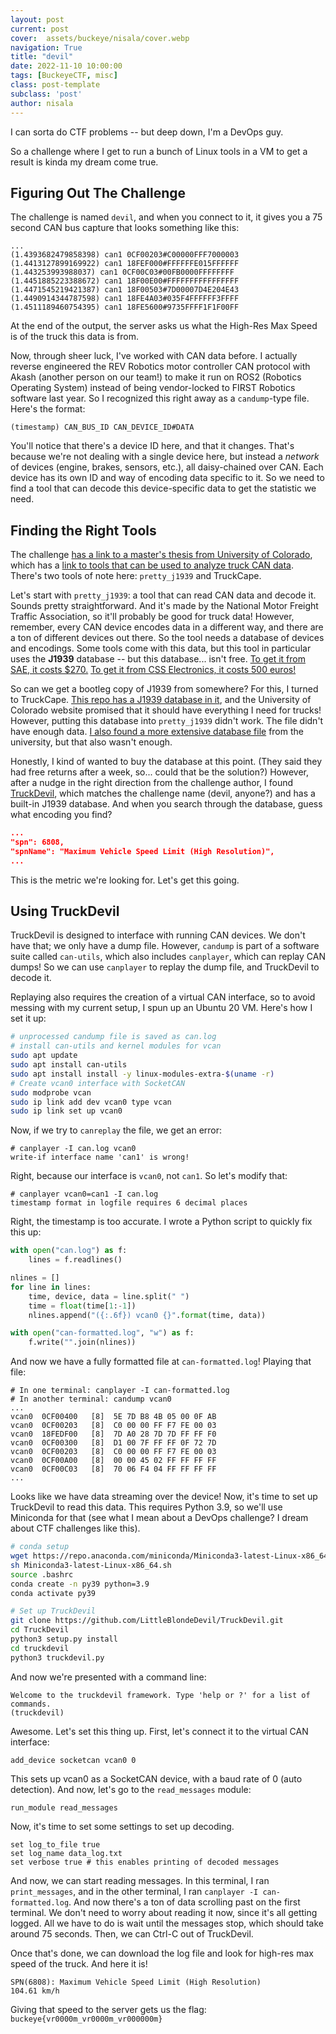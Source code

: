 ```yaml
---
layout: post
current: post
cover:  assets/buckeye/nisala/cover.webp
navigation: True
title: "devil"
date: 2022-11-10 10:00:00
tags: [BuckeyeCTF, misc]
class: post-template
subclass: 'post'
author: nisala
---
```


I can sorta do CTF problems -- but deep down, I'm a DevOps guy.

So a challenge where I get to run a bunch of Linux tools in a VM to get a result is kinda my dream come true.

## Figuring Out The Challenge

The challenge is named `devil`, and when you connect to it, it gives you a 75 second CAN bus capture 
that looks something like this:

```
...
(1.4393682479858398) can1 0CF00203#C00000FFF7000003
(1.4413127899169922) can1 18FEF000#FFFFFFE015FFFFFF
(1.443253993988037) can1 0CF00C03#00FB0000FFFFFFFF
(1.4451885223388672) can1 18F00E00#FFFFFFFFFFFFFFFF
(1.4471545219421387) can1 18F00503#7D00007D4E204E43
(1.4490914344787598) can1 18FE4A03#035F4FFFFFF3FFFF
(1.4511189460754395) can1 18FE5600#9735FFFF1F1F00FF
```

At the end of the output, the server asks us what the High-Res Max Speed is of the truck 
this data is from.

Now, through sheer luck, I've worked with CAN data before. I actually reverse
engineered the REV Robotics motor controller CAN protocol with Akash (another person on our team!) 
to make it run on ROS2 (Robotics Operating System) instead of being vendor-locked to
FIRST Robotics software last year. So I recognized this right away as a `candump`-type file. Here's the format:

```
(timestamp) CAN_BUS_ID CAN_DEVICE_ID#DATA
```

You'll notice that there's a device ID here, and that it changes. That's because we're not dealing with a single device here,
but instead a *network* of devices (engine, brakes, sensors, etc.), all daisy-chained over CAN. Each device has its 
own ID and way of encoding data specific to it. So we need to find a tool that can decode this device-specific data 
to get the statistic we need.

## Finding the Right Tools

The challenge [has a link to a master's thesis from University of Colorado](https://www.engr.colostate.edu/~jdaily/J1939/candata.html),
which has a [link to tools that can be used to analyze truck CAN data](https://www.engr.colostate.edu/~jdaily/J1939/tools.html). There's
two tools of note here: `pretty_j1939` and TruckCape. 

Let's start with `pretty_j1939`: a tool that can read CAN data and decode it. Sounds pretty straightforward. And it's
made by the National Motor Freight Traffic Association, so it'll probably be good for truck data! However, remember, every CAN
device encodes data in a different way, and there are a ton of different devices out there. So the tool needs a database of devices
and encodings. Some tools come with this data, but this tool in particular uses the **J1939** database -- but this database... isn't free. 
[To get it from SAE, it costs $270.](https://www.sae.org/standards/content/j1939da_201907/) [To get it from CSS Electronics, it costs 500 euros!](https://www.csselectronics.com/products/j1939-dbc-file) 

So can we get a bootleg copy of J1939 from somewhere? For this, I turned to TruckCape. [This repo has a J1939 database in it](https://github.com/SystemsCyber/TruckCapeProjects/blob/master/Jupyter/J1939db.json), and the University of Colorado website promised that it should have everything I need for trucks! However, putting this database into `pretty_j1939` didn't work. The file didn't have enough data. [I also found a more extensive database file](https://www.wheelodex.org/projects/turp1210/) from the university, but that also wasn't enough.

Honestly, I kind of wanted to buy the database at this point. (They said they had free returns after a week, so... could that be the solution?) However, after a nudge in the right direction from the challenge author, I found [TruckDevil](https://github.com/LittleBlondeDevil/TruckDevil/), which matches the challenge name (devil, anyone?) and has a built-in J1939 database. And when you search through the database, guess what encoding you find?

```json
...
"spn": 6808,
"spnName": "Maximum Vehicle Speed Limit (High Resolution)",
...
```

This is the metric we're looking for. Let's get this going.

## Using TruckDevil

TruckDevil is designed to interface with running CAN devices. We don't have that; we only have a dump file. 
However, `candump` is part of a software suite called `can-utils`, which also includes `canplayer`, which can replay CAN dumps! 
So we can use `canplayer` to replay the dump file, and TruckDevil to decode it.

Replaying also requires the creation of a virtual CAN interface, so to avoid messing with my current setup, I spun up an Ubuntu 20 VM. Here's how I set it up:

```bash
# unprocessed candump file is saved as can.log
# install can-utils and kernel modules for vcan
sudo apt update
sudo apt install can-utils
sudo apt install install -y linux-modules-extra-$(uname -r)
# Create vcan0 interface with SocketCAN
sudo modprobe vcan
sudo ip link add dev vcan0 type vcan
sudo ip link set up vcan0
```

Now, if we try to `canreplay` the file, we get an error:

```
# canplayer -I can.log vcan0
write-if interface name 'can1' is wrong!
```

Right, because our interface is `vcan0`, not `can1`. So let's modify that:

```
# canplayer vcan0=can1 -I can.log
timestamp format in logfile requires 6 decimal places
```

Right, the timestamp is too accurate. I wrote a Python script to quickly fix this up:

```py
with open("can.log") as f:
    lines = f.readlines()

nlines = []
for line in lines:
    time, device, data = line.split(" ")
    time = float(time[1:-1])
    nlines.append("({:.6f}) vcan0 {}".format(time, data))

with open("can-formatted.log", "w") as f:
    f.write("".join(nlines))
```

And now we have a fully formatted file at `can-formatted.log`! Playing that file:

```
# In one terminal: canplayer -I can-formatted.log
# In another terminal: candump vcan0
...
vcan0  0CF00400   [8]  5E 7D B8 4B 05 00 0F AB
vcan0  0CF00203   [8]  C0 00 00 FF F7 FE 00 03
vcan0  18FEDF00   [8]  7D A0 28 7D 7D FF FF F0
vcan0  0CF00300   [8]  D1 00 7F FF FF 0F 72 7D
vcan0  0CF00203   [8]  C0 00 00 FF F7 FE 00 03
vcan0  0CF00A00   [8]  00 00 45 02 FF FF FF FF
vcan0  0CF00C03   [8]  70 06 F4 04 FF FF FF FF
...
```

Looks like we have data streaming over the device! Now, it's time to set up TruckDevil to read this data. This requires Python 3.9, so we'll use Miniconda for that (see what I mean about a DevOps challenge? I dream about CTF challenges like this).

```bash
# conda setup
wget https://repo.anaconda.com/miniconda/Miniconda3-latest-Linux-x86_64.sh
sh Miniconda3-latest-Linux-x86_64.sh
source .bashrc
conda create -n py39 python=3.9
conda activate py39

# Set up TruckDevil
git clone https://github.com/LittleBlondeDevil/TruckDevil.git
cd TruckDevil
python3 setup.py install
cd truckdevil
python3 truckdevil.py
```

And now we're presented with a command line:
```
Welcome to the truckdevil framework. Type 'help or ?' for a list of commands.
(truckdevil) 
```

Awesome. Let's set this thing up. First, let's connect it to the virtual CAN interface:

```
add_device socketcan vcan0 0
```

This sets up vcan0 as a SocketCAN device, with a baud rate of 0 (auto detection). And now, let's go to the `read_messages` module:

```
run_module read_messages
```

Now, it's time to set some settings to set up decoding.

```
set log_to_file true
set log_name data_log.txt
set verbose true # this enables printing of decoded messages
```

And now, we can start reading messages. In this terminal, I ran `print_messages`, and in the other terminal, I ran `canplayer -I can-formatted.log`. And now there's a ton of data scrolling past on the first terminal. We don't need to worry about reading it now, since it's all getting logged. All we have to do is wait until the messages stop, which should take around 75 seconds. Then, we can Ctrl-C out of TruckDevil.

Once that's done, we can download the log file and look for high-res max speed of the truck. And here it is! 

```
SPN(6808): Maximum Vehicle Speed Limit (High Resolution)
104.61 km/h
```

Giving that speed to the server gets us the flag: `buckeye{vr0000m_vr0000m_vr000000m}`
